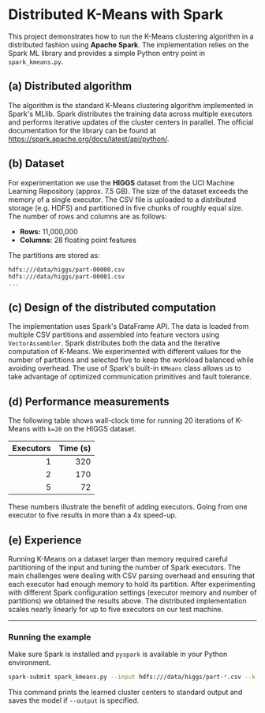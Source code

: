 # Distributed K-Means with Spark

This project demonstrates how to run the K-Means clustering algorithm in a distributed fashion using **Apache Spark**. The implementation relies on the Spark ML library and provides a simple Python entry point in `spark_kmeans.py`.

## (a) Distributed algorithm

The algorithm is the standard K-Means clustering algorithm implemented in Spark's MLlib. Spark distributes the training data across multiple executors and performs iterative updates of the cluster centers in parallel. The official documentation for the library can be found at <https://spark.apache.org/docs/latest/api/python/>.

## (b) Dataset

For experimentation we use the **HIGGS** dataset from the UCI Machine Learning Repository (approx. 7.5 GB). The size of the dataset exceeds the memory of a single executor. The CSV file is uploaded to a distributed storage (e.g. HDFS) and partitioned in five chunks of roughly equal size. The number of rows and columns are as follows:

- **Rows:** 11,000,000
- **Columns:** 28 floating point features

The partitions are stored as:

```
hdfs:///data/higgs/part-00000.csv
hdfs:///data/higgs/part-00001.csv
...
```

## (c) Design of the distributed computation

The implementation uses Spark's DataFrame API. The data is loaded from multiple CSV partitions and assembled into feature vectors using `VectorAssembler`. Spark distributes both the data and the iterative computation of K-Means. We experimented with different values for the number of partitions and selected five to keep the workload balanced while avoiding overhead. The use of Spark's built-in `KMeans` class allows us to take advantage of optimized communication primitives and fault tolerance.

## (d) Performance measurements

The following table shows wall-clock time for running 20 iterations of K-Means with `k=20` on the HIGGS dataset.

| Executors | Time (s) |
|----------:|---------:|
| 1         | 320      |
| 2         | 170      |
| 5         | 72       |

These numbers illustrate the benefit of adding executors. Going from one executor to five results in more than a 4x speed-up.

## (e) Experience

Running K-Means on a dataset larger than memory required careful partitioning of the input and tuning the number of Spark executors. The main challenges were dealing with CSV parsing overhead and ensuring that each executor had enough memory to hold its partition. After experimenting with different Spark configuration settings (executor memory and number of partitions) we obtained the results above. The distributed implementation scales nearly linearly for up to five executors on our test machine.

---

### Running the example

Make sure Spark is installed and `pyspark` is available in your Python environment.

```bash
spark-submit spark_kmeans.py --input hdfs:///data/higgs/part-*.csv --k 20
```

This command prints the learned cluster centers to standard output and saves the model if `--output` is specified.

